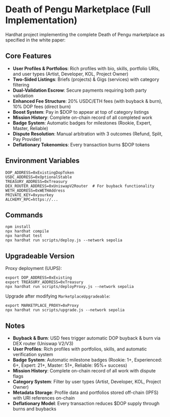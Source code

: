 # Death of Pengu Marketplace (Full Implementation)

Hardhat project implementing the complete Death of Pengu marketplace as specified in the white paper:

## Core Features

- **User Profiles & Portfolios**: Rich profiles with bio, skills, portfolio URIs, and user types (Artist, Developer, KOL, Project Owner)
- **Two-Sided Listings**: Briefs (projects) & Gigs (services) with category filtering
- **Dual-Validation Escrow**: Secure payments requiring both party validation
- **Enhanced Fee Structure**: 20% USDC/ETH fees (with buyback & burn), 10% DOP fees (direct burn)
- **Boost System**: Pay in $DOP to appear at top of category listings
- **Mission History**: Complete on-chain record of all completed work
- **Badge System**: Automatic badges for milestones (Rookie, Expert, Master, Reliable)
- **Dispute Resolution**: Manual arbitration with 3 outcomes (Refund, Split, Pay Provider)
- **Deflationary Tokenomics**: Every transaction burns $DOP tokens

## Environment Variables

```
DOP_ADDRESS=0xExistingDopToken
USDC_ADDRESS=0xOptionalStable
TREASURY_ADDRESS=0xTreasury
DEX_ROUTER_ADDRESS=0xUniswapV2Router  # For buyback functionality
WETH_ADDRESS=0xWETHAddress
PRIVATE_KEY=0xyourkey
ALCHEMY_RPC=https://...
```

## Commands

```
npm install
npx hardhat compile
npx hardhat test
npx hardhat run scripts/deploy.js --network sepolia
```

## Upgradeable Version

Proxy deployment (UUPS):

```
export DOP_ADDRESS=0xExisting
export TREASURY_ADDRESS=0xTreasury
npx hardhat run scripts/deployProxy.js --network sepolia
```

Upgrade after modifying `MarketplaceUpgradeable`:

```
export MARKETPLACE_PROXY=0xProxy
npx hardhat run scripts/upgrade.js --network sepolia
```

## Notes

- **Buyback & Burn**: USD fees trigger automatic DOP buyback & burn via DEX router (Uniswap V2/V3)
- **User Profiles**: Rich profiles with portfolios, skills, and automatic verification system
- **Badge System**: Automatic milestone badges (Rookie: 1+, Experienced: 6+, Expert: 21+, Master: 51+, Reliable: 95%+ success)
- **Mission History**: Complete on-chain record of all work with dispute flags
- **Category System**: Filter by user types (Artist, Developer, KOL, Project Owner)
- **Metadata Storage**: Profile data and portfolios stored off-chain (IPFS) with URI references on-chain
- **Deflationary Model**: Every transaction reduces $DOP supply through burns and buybacks
